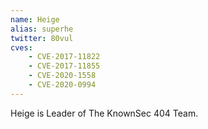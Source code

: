 ```yaml
---
name: Heige
alias: superhe
twitter: 80vul
cves:
    - CVE-2017-11822
    - CVE-2017-11855
    - CVE-2020-1558
    - CVE-2020-0994
---
```

Heige is Leader of The KnownSec 404 Team.